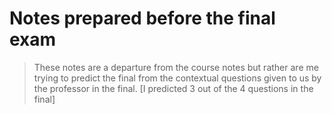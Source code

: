 # Notes prepared before the final exam

> These notes are a departure from the course notes but rather are me trying to predict the final from the contextual questions given to us by the professor in the final. [I predicted 3 out of the 4 questions in the final]
